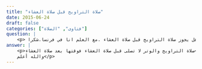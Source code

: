 ```yaml
---
title: "صلاة التراويح قبل صلاة العشاء"
date: 2015-06-24
draft: false
categories: ["فتاوى", "الصلاة"]
question: |
    <p> هل يجوز صلاة التراويح قبل صلاة العشاء .مع العلم انا في فرنسا.شكرا est ce que en faire salat trawih avant salat alichaa.merci </p>
answer: |
    <p>صلاة التراويح والوتر لا تصلى قبل صلاة العشاء فوقتها بعد صلاة العشاء<br />
    والله أعلم</p>
---
```


